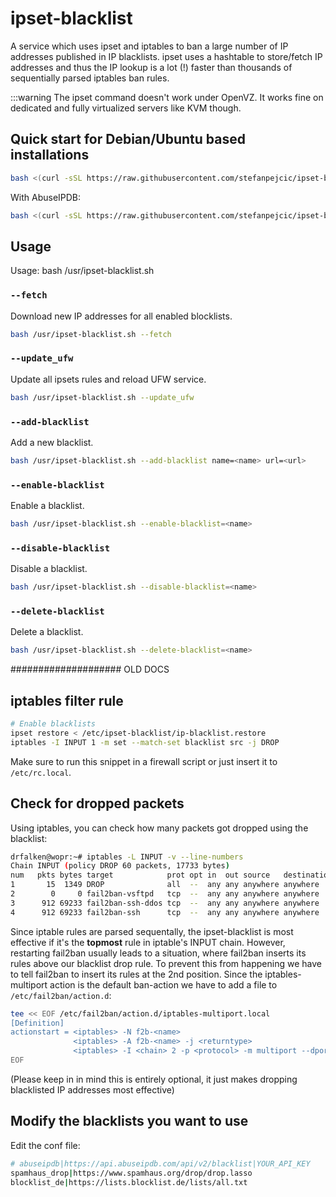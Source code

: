 # ipset-blacklist

A service which uses ipset and iptables to ban a large number of IP addresses published in IP blacklists. ipset uses a hashtable to store/fetch IP addresses and thus the IP lookup is a lot (!) faster than thousands of sequentially parsed iptables ban rules.

:::warning
The ipset command doesn't work under OpenVZ. It works fine on dedicated and fully virtualized servers like KVM though.



## Quick start for Debian/Ubuntu based installations

```bash
bash <(curl -sSL https://raw.githubusercontent.com/stefanpejcic/ipset-blacklist/master/setup.sh)
```

With AbuseIPDB:
```bash
bash <(curl -sSL https://raw.githubusercontent.com/stefanpejcic/ipset-blacklist/master/setup.sh) --abuseipdb-key=API_KEY_HERE
```

## Usage

Usage: bash /usr/ipset-blacklist.sh

### `--fetch`
Download new IP addresses for all enabled blocklists.

```bash
bash /usr/ipset-blacklist.sh --fetch
```

### `--update_ufw`
Update all ipsets rules and reload UFW service.

```bash
bash /usr/ipset-blacklist.sh --update_ufw
```

### `--add-blacklist`
Add a new blacklist.

```bash
bash /usr/ipset-blacklist.sh --add-blacklist name=<name> url=<url>
```

### `--enable-blacklist`
Enable a blacklist.

```bash
bash /usr/ipset-blacklist.sh --enable-blacklist=<name>
```

### `--disable-blacklist`
Disable a blacklist.

```bash
bash /usr/ipset-blacklist.sh --disable-blacklist=<name>
```

### `--delete-blacklist`
Delete a blacklist.

```bash
bash /usr/ipset-blacklist.sh --delete-blacklist=<name>
```


#################### OLD DOCS

## iptables filter rule

```sh
# Enable blacklists
ipset restore < /etc/ipset-blacklist/ip-blacklist.restore
iptables -I INPUT 1 -m set --match-set blacklist src -j DROP
```

Make sure to run this snippet in a firewall script or just insert it to `/etc/rc.local`.

## Check for dropped packets

Using iptables, you can check how many packets got dropped using the blacklist:

```sh
drfalken@wopr:~# iptables -L INPUT -v --line-numbers
Chain INPUT (policy DROP 60 packets, 17733 bytes)
num   pkts bytes target            prot opt in  out source   destination
1       15  1349 DROP              all  --  any any anywhere anywhere     match-set blacklist src
2        0     0 fail2ban-vsftpd   tcp  --  any any anywhere anywhere     multiport dports ftp,ftp-data,ftps,ftps-data
3      912 69233 fail2ban-ssh-ddos tcp  --  any any anywhere anywhere     multiport dports ssh
4      912 69233 fail2ban-ssh      tcp  --  any any anywhere anywhere     multiport dports ssh
```

Since iptable rules are parsed sequentally, the ipset-blacklist is most effective if it's the **topmost** rule in iptable's INPUT chain. However, restarting fail2ban usually leads to a situation, where fail2ban inserts its rules above our blacklist drop rule. To prevent this from happening we have to tell fail2ban to insert its rules at the 2nd position. Since the iptables-multiport action is the default ban-action we have to add a file to `/etc/fail2ban/action.d`:

```sh
tee << EOF /etc/fail2ban/action.d/iptables-multiport.local
[Definition]
actionstart = <iptables> -N f2b-<name>
              <iptables> -A f2b-<name> -j <returntype>
              <iptables> -I <chain> 2 -p <protocol> -m multiport --dports <port> -j f2b-<name>
EOF
```

(Please keep in in mind this is entirely optional, it just makes dropping blacklisted IP addresses most effective)

## Modify the blacklists you want to use

Edit the conf file:

```sh
# abuseipdb|https://api.abuseipdb.com/api/v2/blacklist|YOUR_API_KEY
spamhaus_drop|https://www.spamhaus.org/drop/drop.lasso
blocklist_de|https://lists.blocklist.de/lists/all.txt
```

